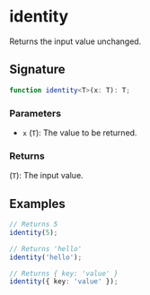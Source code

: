# identity

Returns the input value unchanged.

## Signature

```typescript
function identity<T>(x: T): T;
```

### Parameters

- `x` (`T`): The value to be returned.

### Returns

(`T`): The input value.

## Examples

```typescript
// Returns 5
identity(5);

// Returns 'hello'
identity('hello');

// Returns { key: 'value' }
identity({ key: 'value' });
```
